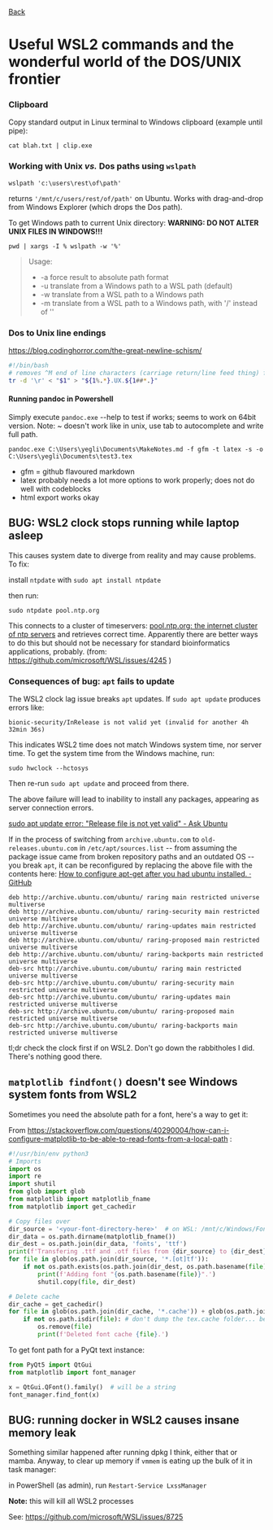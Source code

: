 [Back](https://github.com/Hemimastix/PrivateNotes#readme)

# Useful WSL2 commands and the wonderful world of the DOS/UNIX frontier

### Clipboard

Copy standard output in Linux terminal to Windows clipboard (example until pipe):

    cat blah.txt | clip.exe

### Working with Unix *vs.* Dos paths using `wslpath`

    wslpath 'c:\users\rest\of\path'

returns `'/mnt/c/users/rest/of/path'` on Ubuntu. Works with drag-and-drop from Windows Explorer (which drops the Dos path).

To get Windows path to current Unix directory: **WARNING: DO NOT ALTER UNIX FILES IN WINDOWS!!!**

    pwd | xargs -I % wslpath -w '%'

> Usage:
> 
> * -a    force result to absolute path format
> * -u    translate from a Windows path to a WSL path (default)
> * -w    translate from a WSL path to a Windows path
> * -m    translate from a WSL path to a Windows path, with '/' instead of '\'

### Dos to Unix line endings

https://blog.codinghorror.com/the-great-newline-schism/

```bash
#!/bin/bash
# removes ^M end of line characters (carriage return/line feed thing) from Dos files for Unix compatability
tr -d '\r' < "$1" > "${1%.*}.UX.${1##*.}"
```

#### Running pandoc in Powershell

Simply execute `pandoc.exe` --help to test if works; seems to work on 64bit version. Note: ~ doesn't work like in unix, use tab to autocomplete and write full path.

`pandoc.exe C:\Users\yegli\Documents\MakeNotes.md -f gfm -t latex -s -o C:\Users\yegli\Documents\test3.tex`

* gfm = github flavoured markdown
* latex probably needs a lot more options to work properly; does not do well with codeblocks
* html export works okay 

## BUG: WSL2 clock stops running while laptop asleep

This causes system date to diverge from reality and may cause problems. To fix:

install `ntpdate` with `sudo apt install ntpdate`

then run:

```
sudo ntpdate pool.ntp.org
```

This connects to a cluster of timeservers: [pool.ntp.org: the internet cluster of ntp servers](https://www.ntppool.org/en/) and retrieves correct time. Apparently there are better ways to do this but should not be necessary for standard bioinformatics applications, probably. (from: https://github.com/microsoft/WSL/issues/4245 )

### Consequences of bug: `apt` fails to update

The WSL2 clock lag issue breaks `apt` updates. If `sudo apt update` produces errors like:

```
bionic-security/InRelease is not valid yet (invalid for another 4h 32min 36s)
```

This indicates WSL2 time does not match Windows system time, nor server time. To get the system time from the Windows machine, run:

```
sudo hwclock --hctosys 
```

Then re-run `sudo apt update` and proceed from there.

The above failure will lead to inability to install any packages, appearing as server connection errors.

[sudo apt update error: &quot;Release file is not yet valid&quot; - Ask Ubuntu](https://askubuntu.com/questions/1096930/sudo-apt-update-error-release-file-is-not-yet-valid)

If in the process of switching from `archive.ubuntu.com` to `old-releases.ubuntu.com` in `/etc/apt/sources.list`  -- from assuming the package issue came from broken repository paths and an outdated OS -- you break `apt`, it can be reconfigured by replacing the above file with the contents here: [How to configure apt-get after you had ubuntu installed. · GitHub](https://gist.github.com/abruzzi/8432986)

```
deb http://archive.ubuntu.com/ubuntu/ raring main restricted universe multiverse
deb http://archive.ubuntu.com/ubuntu/ raring-security main restricted universe multiverse
deb http://archive.ubuntu.com/ubuntu/ raring-updates main restricted universe multiverse
deb http://archive.ubuntu.com/ubuntu/ raring-proposed main restricted universe multiverse
deb http://archive.ubuntu.com/ubuntu/ raring-backports main restricted universe multiverse
deb-src http://archive.ubuntu.com/ubuntu/ raring main restricted universe multiverse
deb-src http://archive.ubuntu.com/ubuntu/ raring-security main restricted universe multiverse
deb-src http://archive.ubuntu.com/ubuntu/ raring-updates main restricted universe multiverse
deb-src http://archive.ubuntu.com/ubuntu/ raring-proposed main restricted universe multiverse
deb-src http://archive.ubuntu.com/ubuntu/ raring-backports main restricted universe multiverse
```

tl;dr check the clock first if on WSL2. Don't go down the rabbitholes I did. There's nothing good there.



## `matplotlib findfont()` doesn't see Windows system fonts from WSL2

Sometimes you need the absolute path for a font, here's a way to get it:

From https://stackoverflow.com/questions/40290004/how-can-i-configure-matplotlib-to-be-able-to-read-fonts-from-a-local-path :

```python
#!/usr/bin/env python3
# Imports
import os
import re
import shutil
from glob import glob
from matplotlib import matplotlib_fname
from matplotlib import get_cachedir

# Copy files over
dir_source = '<your-font-directory-here>'  # on WSL: /mnt/c/Windows/Fonts/
dir_data = os.path.dirname(matplotlib_fname())
dir_dest = os.path.join(dir_data, 'fonts', 'ttf')
print(f'Transfering .ttf and .otf files from {dir_source} to {dir_dest}.')
for file in glob(os.path.join(dir_source, '*.[ot]tf')):
    if not os.path.exists(os.path.join(dir_dest, os.path.basename(file))):
        print(f'Adding font "{os.path.basename(file)}".')
        shutil.copy(file, dir_dest)

# Delete cache
dir_cache = get_cachedir()
for file in glob(os.path.join(dir_cache, '*.cache')) + glob(os.path.join(dir_cache, 'font*')):
    if not os.path.isdir(file): # don't dump the tex.cache folder... because dunno why
        os.remove(file)
        print(f'Deleted font cache {file}.')
```

To get font path for a PyQt text instance:

```python
from PyQt5 import QtGui
from matplotlib import font_manager

x = QtGui.QFont().family()  # will be a string
font_manager.find_font(x) 
```

## BUG: running docker in WSL2 causes insane memory leak

Something similar happened after running dpkg I think, either that or mamba. Anyway, to clear up memory if `vmmem` is eating up the bulk of it in task manager: 

 in PowerShell (as admin), run `Restart-Service LxssManager`

**Note:** this will kill all WSL2 processes

See: https://github.com/microsoft/WSL/issues/8725
